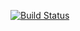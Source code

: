 [![Build Status](https://travis-ci.org/JesseEssop/Registrations-WebApp.svg?branch=master)](https://travis-ci.org/JesseEssop/Registrations-WebApp)